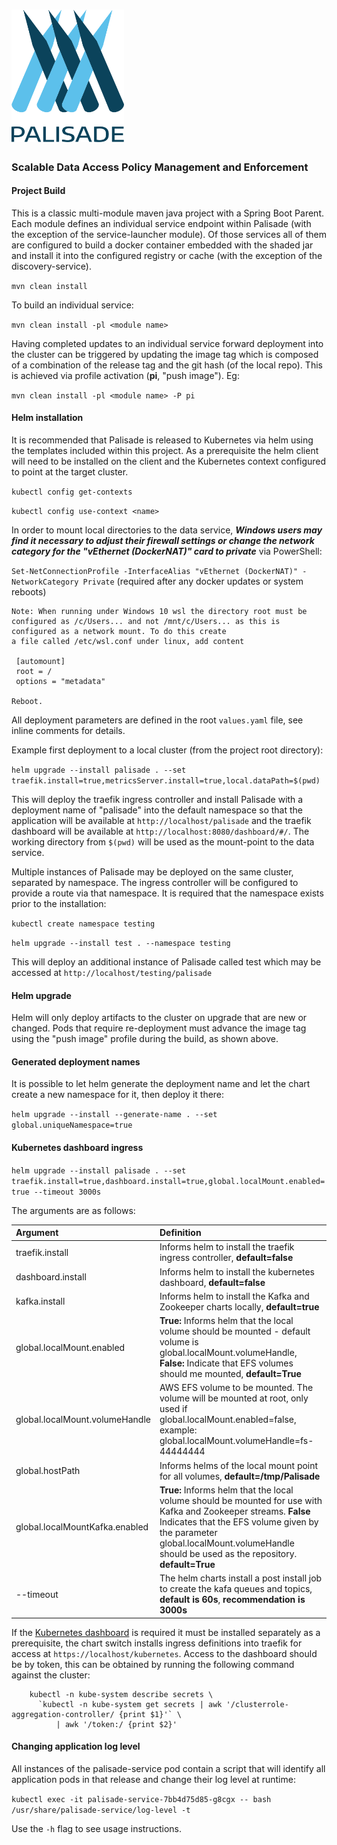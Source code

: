 <!---
Copyright 2019 Crown Copyright

Licensed under the Apache License, Version 2.0 (the "License");
you may not use this file except in compliance with the License.
You may obtain a copy of the License at

  http://www.apache.org/licenses/LICENSE-2.0

Unless required by applicable law or agreed to in writing, software
distributed under the License is distributed on an "AS IS" BASIS,
WITHOUT WARRANTIES OR CONDITIONS OF ANY KIND, either express or implied.
See the License for the specific language governing permissions and
limitations under the License.
--->

# <img src="logos/logo.svg" width="180">

### Scalable Data Access Policy Management and Enforcement

#### Project Build

This is a classic multi-module maven java project with a Spring Boot Parent. Each module defines an individual service endpoint within Palisade
(with the exception of the service-launcher module). Of those services all of them are configured to build a docker container embedded with the
shaded jar and install it into the configured registry or cache (with the exception of the discovery-service).

```mvn clean install```

To build an individual service:

```mvn clean install -pl <module name>```

Having completed updates to an individual service forward deployment into the cluster can be triggered by updating the image tag which is composed
of a combination of the release tag and the git hash (of the local repo). This is achieved via profile activation (**pi**, "push image"). Eg:

```mvn clean install -pl <module name> -P pi```

#### Helm installation

It is recommended that Palisade is released to Kubernetes via helm using the templates included 
within this project. As a prerequisite the helm client will need to be installed on the client 
and the Kubernetes context configured to point at the target cluster.

```kubectl config get-contexts```

```kubectl config use-context <name>```

In order to mount local directories to the data service, ***Windows users may find it necessary to adjust their firewall settings or change the network category for the "vEthernet (DockerNAT)" card to private*** via PowerShell:

```Set-NetConnectionProfile -InterfaceAlias "vEthernet (DockerNAT)" -NetworkCategory Private``` (required after any docker updates or system reboots)

    Note: When running under Windows 10 wsl the directory root must be configured as /c/Users... and not /mnt/c/Users... as this is configured as a network mount. To do this create
    a file called /etc/wsl.conf under linux, add content
    
     [automount]
     root = /
     options = "metadata"
     
    Reboot.

All deployment parameters are defined in the root ```values.yaml``` file, see inline comments for details.

Example first deployment to a local cluster (from the project root directory):

```helm upgrade --install palisade . --set traefik.install=true,metricsServer.install=true,local.dataPath=$(pwd)```

This will deploy the traefik ingress controller and install Palisade with a deployment name of "palisade" into the default namespace
so that the application will be available at ```http://localhost/palisade``` and the traefik dashboard will be available at 
```http://localhost:8080/dashboard/#/```.
The working directory from `$(pwd)` will be used as the mount-point to the data service.

Multiple instances of Palisade may be deployed on the same cluster, separated by namespace. The ingress controller will be configured
to provide a route via that namespace. It is required that the namespace exists prior to the installation:

```kubectl create namespace testing```

```helm upgrade --install test . --namespace testing```

This will deploy an additional instance of Palisade called test which may be accessed at ```http://localhost/testing/palisade```

#### Helm upgrade

Helm will only deploy artifacts to the cluster on upgrade that are new or changed. Pods that require re-deployment must advance the
image tag using the "push image" profile during the build, as shown above.

#### Generated deployment names

It is possible to let helm generate the deployment name and let the chart create a new namespace for it, then deploy it there:

```helm upgrade --install --generate-name . --set global.uniqueNamespace=true```

#### Kubernetes dashboard ingress

```helm upgrade --install palisade . --set traefik.install=true,dashboard.install=true,global.localMount.enabled=true --timeout 3000s```


The arguments are as follows:

|  Argument   |    Definition   |
|:------------|:----------------|
|traefik.install | Informs helm to install the traefik ingress controller, **default=false**|
|dashboard.install| Informs helm to install the kubernetes dashboard, **default=false**|
|kafka.install|Informs helm to install the Kafka and Zookeeper charts locally, **default=true**|
|global.localMount.enabled|**True:** Informs helm that the local volume should be mounted - default volume is global.localMount.volumeHandle, **False:** Indicate that EFS volumes should me mounted, **default=True**|
|global.localMount.volumeHandle|AWS EFS volume to be mounted. The volume will be mounted at root, only used if global.localMount.enabled=false, example: global.localMount.volumeHandle=fs-44444444|
|global.hostPath|Informs helms of the local mount point for all volumes, **default=/tmp/Palisade**|
|global.localMountKafka.enabled|**True:** Informs helm that the local volume should be mounted for use with Kafka and Zookeeper streams. **False** Indicates that the EFS volume given by the parameter global.localMount.volumeHandle should be used as the repository. **default=True**
|--timeout|The helm charts install a post install job to create the kafa queues and topics, **default is 60s**, **recommendation is 3000s**| 






If the [Kubernetes dashboard](https://kubernetes.io/docs/tasks/access-application-cluster/web-ui-dashboard/) is required it must be installed separately as a
prerequisite, the chart switch installs ingress definitions into traefik for access at ```https://localhost/kubernetes```. Access to the dashboard should be by
token, this can be obtained by running the following command against the cluster:

```
    kubectl -n kube-system describe secrets \
      `kubectl -n kube-system get secrets | awk '/clusterrole-aggregation-controller/ {print $1}'` \
          | awk '/token:/ {print $2}'
```
#### Changing application log level

All instances of the palisade-service pod contain a script that will identify all application pods in that release and change their log level at runtime:

```kubectl exec -it palisade-service-7bb4d75d85-g8cgx -- bash /usr/share/palisade-service/log-level -t```

Use the ```-h``` flag to see usage instructions.